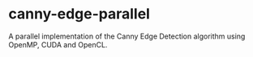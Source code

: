 # canny-edge-parallel
A parallel implementation of the Canny Edge Detection algorithm using OpenMP, CUDA and OpenCL.

